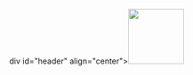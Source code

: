 div id="header" align="center"><IMG SRC="https://media.giphy.com/media/Qo2dupDib32rkTY4hX/giphy.gif" width="100"/>
</div>
